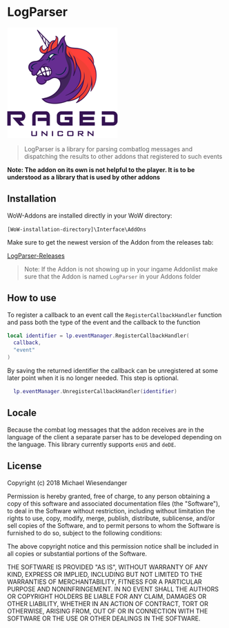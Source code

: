 # LogParser

![](/Docs/pvpw_raged_unicorn_logo.png)

> LogParser is a library for parsing combatlog messages and dispatching the results to other addons that registered to such events

**Note: The addon on its own is not helpful to the player. It is to be understood as a library that is used by other addons**

## Installation

WoW-Addons are installed directly in your WoW directory:

`[WoW-installation-directory]\Interface\AddOns`

Make sure to get the newest version of the Addon from the releases tab:

[LogParser-Releases](https://github.com/RagedUnicorn/wow-logparser/releases)

> Note: If the Addon is not showing up in your ingame Addonlist make sure that the Addon is named `LogParser` in your Addons folder


## How to use

To register a callback to an event call the `RegisterCallbackHandler` function and pass both the type of the event and the callback to the function

```lua
local identifier = lp.eventManager.RegisterCallbackHandler(
  callback,
  "event"
)
```

By saving the returned identifier the callback can be unregistered at some later point when it is no longer needed. This step is optional.

```lua
  lp.eventManager.UnregisterCallbackHandler(identifier)
```
## Locale

Because the combat log messages that the addon receives are in the language of the client a separate parser has to be developed depending on the language. This library currently supports `enUS` and `deDE`.

## License

Copyright (c) 2018 Michael Wiesendanger

Permission is hereby granted, free of charge, to any person obtaining a copy of this software and associated documentation files (the "Software"), to deal in the Software without restriction, including without limitation the rights to use, copy, modify, merge, publish, distribute, sublicense, and/or sell copies of the Software, and to permit persons to whom the Software is furnished to do so, subject to the following conditions:

The above copyright notice and this permission notice shall be included in all copies or substantial portions of the Software.

THE SOFTWARE IS PROVIDED "AS IS", WITHOUT WARRANTY OF ANY KIND, EXPRESS OR IMPLIED, INCLUDING BUT NOT LIMITED TO THE WARRANTIES OF MERCHANTABILITY, FITNESS FOR A PARTICULAR PURPOSE AND NONINFRINGEMENT. IN NO EVENT SHALL THE AUTHORS OR COPYRIGHT HOLDERS BE LIABLE FOR ANY CLAIM, DAMAGES OR OTHER LIABILITY, WHETHER IN AN ACTION OF CONTRACT, TORT OR OTHERWISE, ARISING FROM, OUT OF OR IN CONNECTION WITH THE SOFTWARE OR THE USE OR OTHER DEALINGS IN THE SOFTWARE.
